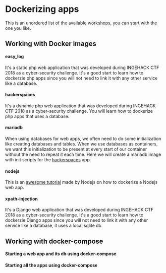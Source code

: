 # Dockerizing apps

This is an unordered list of the available workshops, you can start with the one you like.

## Working with Docker images

#### easy_log

It's a static php web application that was developed during INGEHACK CTF 2018 as a cyber-security challenge. It's a good start to learn how to dockerzie php apps since you will not need to link it with any other service like a database.

#### hackerspaces

It's a dynamic php web application that was developed during INGEHACK CTF 2018 as a cyber-security challenge. You will learn how to dockerize php apps that uses a database.

#### mariadb

When using databases for web apps, we often need to do some initialization like creating databases and tables. When we use databases as containers, we want this initialization to be present at every start of our container without the need to repeat it each time. Here we will create a mariadb image with init scripts for the [hackerspaces](/hackerspaces) app.

#### nodejs

This is an [awesome tutorial](https://nodejs.org/en/docs/guides/nodejs-docker-webapp/) made by Nodejs on how to dockerize a Nodejs web app.


#### xpath-injection

It's a Django web application that was developed during INGEHACK CTF 2018 as a cyber-security challenge. It's a good start to learn how to dockerzie Django apps since you will not need to link it with any other service like a database, it uses a local sqlite db.


## Working with docker-compose

#### Starting a web app and its db using docker-compose


#### Starting all the apps using docker-compose
